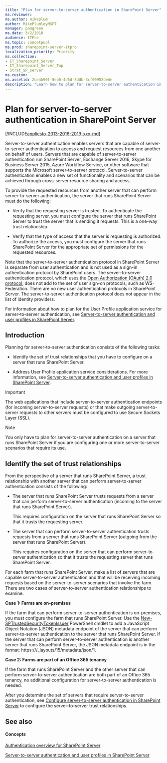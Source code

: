```yaml
---
title: "Plan for server-to-server authentication in SharePoint Server"
ms.reviewer: 
ms.author: mikeplum
author: MikePlumleyMSFT
manager: pamgreen
ms.date: 3/2/2018
audience: ITPro
ms.topic: concetpual
ms.prod: sharepoint-server-itpro
localization_priority: Priority
ms.collection:
- IT_Sharepoint_Server
- IT_Sharepoint_Server_Top
- Strat_SP_server
ms.custom: 
ms.assetid: 2ce4b90f-5eb0-4d5d-8ddb-3cf00952de4e
description: "Learn how to plan for server-to-server authentication in SharePoint Server."
---
```


# Plan for server-to-server authentication in SharePoint Server

[!INCLUDE[appliesto-2013-2016-2019-xxx-md](../includes/appliesto-2013-2016-2019-xxx-md.md)] 
  
Server-to-server authentication enables servers that are capable of server-to-server authentication to access and request resources from one another on behalf of users. Servers that are capable of server-to-server authentication run SharePoint Server, Exchange Server 2016, Skype for Business Server 2015, Azure Workflow Service, or other software that supports the Microsoft server-to-server protocol. Server-to-server authentication enables a new set of functionality and scenarios that can be achieved through cross-server resource sharing and access.
  
To provide the requested resources from another server that can perform server-to-server authentication, the server that runs SharePoint Server must do the following:
  
- Verify that the requesting server is trusted. To authenticate the requesting server, you must configure the server that runs SharePoint Server to trust the server that is sending it requests. This is a one-way trust relationship.
    
- Verify that the type of access that the server is requesting is authorized. To authorize the access, you must configure the server that runs SharePoint Server for the appropriate set of permissions for the requested resources.
    
Note that the server-to-server authentication protocol in SharePoint Server is separate from user authentication and is not used as a sign-in authentication protocol by SharePoint users. The server-to-server authentication protocol, which uses the [Open Authorization (OAuth) 2.0 protocol](https://go.microsoft.com/fwlink/p/?LinkID=214783), does not add to the set of user sign-on protocols, such as WS-Federation. There are no new user authentication protocols in SharePoint Server. The server-to-server authentication protocol does not appear in the list of identity providers. 
  
    
For information about how to plan for the User Profile application service for server-to-server authentication, see [Server-to-server authentication and user profiles in SharePoint Server](server-to-server-authentication-and-user-profiles.md).
  
## Introduction
<a name="intro"> </a>

Planning for server-to-server authentication consists of the following tasks:
  
- Identify the set of trust relationships that you have to configure on a server that runs SharePoint Server.
    
- Address User Profile application service considerations. For more information, see [Server-to-server authentication and user profiles in SharePoint Server](server-to-server-authentication-and-user-profiles.md).
    
> [!IMPORTANT]
> The web applications that include server-to-server authentication endpoints (for incoming server-to-server requests) or that make outgoing server-to-server requests to other servers must be configured to use Secure Sockets Layer (SSL). 
  
> [!NOTE]
> You only have to plan for server-to-server authentication on a server that runs SharePoint Server if you are configuring one or more server-to-server scenarios that require its use. 
  
## Identify the set of trust relationships
<a name="trust"> </a>

From the perspective of a server that runs SharePoint Server, a trust relationship with another server that can perform server-to-server authentication consists of the following:
  
- The server that runs SharePoint Server trusts requests from a server that can perform server-to-server authentication (incoming to the server that runs SharePoint Server).
    
    This requires configuration on the server that runs SharePoint Server so that it trusts the requesting server.
    
- The server that can perform server-to-server authentication trusts requests from a server that runs SharePoint Server (outgoing from the server that runs SharePoint Server).
    
    This requires configuration on the server that can perform server-to-server authentication so that it trusts the requesting server that runs SharePoint Server.
    
For each farm that runs SharePoint Server, make a list of servers that are capable server-to-server authentication and that will be receiving incoming requests based on the server-to-server scenarios that involve the farm. There are two cases of server-to-server authentication relationships to examine.
  
 **Case 1: Farms are on-premises**
  
If the farm that can perform server-to-server authentication is on-premises, you must configure the farm that runs SharePoint Server. Use the [New-SPTrustedSecurityTokenIssuer](/powershell/module/sharepoint-server/New-SPTrustedSecurityTokenIssuer?view=sharepoint-ps) PowerShell cmdlet to add a JavaScript Object Notation (JSON) metadata endpoint of the server that can perform server-to-server authentication to the server that runs SharePoint Server. If the server that can perform server-to-server authentication is another server that runs SharePoint Server, the JSON metadata endpoint is in the format: https://<HostName>/_layouts/15/metadata/json/1. 
  
 **Case 2: Farms are part of an Office 365 tenancy**
  
If the farm that runs SharePoint Server and the other server that can perform server-to-server authentication are both part of an Office 365 tenancy, no additional configuration for server-to-server authentication is needed.
  
After you determine the set of servers that require server-to-server authentication, see [Configure server-to-server authentication in SharePoint Server](/sharepoint/security-for-sharepoint-server/security-for-sharepoint-server) to configure the server-to-server trust relationships. 
  
## See also
<a name="trust"> </a>

#### Concepts

[Authentication overview for SharePoint Server](authentication-overview.md)
  
[Server-to-server authentication and user profiles in SharePoint Server](server-to-server-authentication-and-user-profiles.md)


